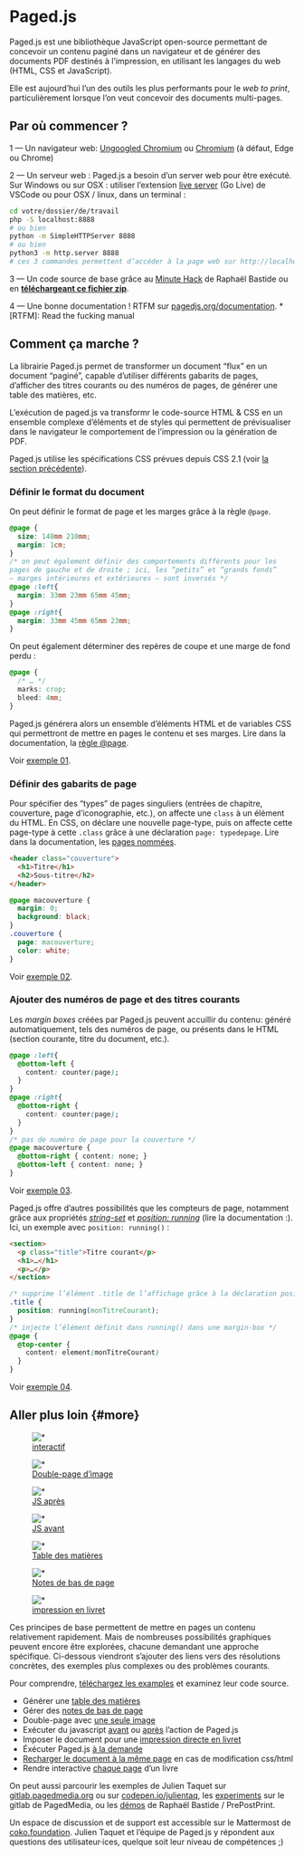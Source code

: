 # Paged.js

Paged.js est une bibliothèque JavaScript open-source permettant de concevoir un contenu paginé dans un navigateur et de générer des documents PDF destinés à l’impression, en utilisant les langages du web (HTML, CSS et JavaScript).

Elle est aujourd’hui l’un des outils les plus performants pour le _web to print_, particulièrement lorsque l’on veut concevoir des documents multi-pages.

## Par où commencer ?

1 — Un navigateur web: [Ungoogled Chromium](https://github.com/Eloston/ungoogled-chromium#downloads) ou [Chromium](https://download-chromium.appspot.com/) (à défaut, Edge ou Chrome)

2 — Un serveur web : Paged.js a besoin d’un server web pour être exécuté. Sur Windows ou sur OSX : utiliser l’extension [live server](https://marketplace.visualstudio.com/items?itemName=ritwickdey.LiveServer) (Go Live) de VSCode ou pour OSX / linux, dans un  terminal :    

```bash
cd votre/dossier/de/travail
php -S localhost:8888  
# ou bien    
python -m SimpleHTTPServer 8888
# ou bien    
python3 -m http.server 8888
# ces 3 commandes permettent d’accéder à la page web sur http://localhost:8888
```    



3 — Un code source de base grâce au [Minute Hack](https://lab.raphaelbastide.com/minutehack/) de Raphaël Bastide ou en **[téléchargeant ce fichier zip](ctrl-alt-print.zip)**.

4 — Une bonne documentation ! RTFM sur [pagedjs.org/documentation](https://www.pagedjs.org/documentation/).
*[RTFM]: Read the fucking manual

## Comment ça marche ?

La librairie Paged.js permet de transformer un document “flux” en un document “paginé”, capable d’utiliser différents gabarits de pages, d’afficher des titres courants ou des numéros de pages, de générer une table des matières, etc.

L’exécution de paged.js va transformr le code-source HTML & CSS en un ensemble complexe d’éléments et de styles qui permettent de prévisualiser dans le navigateur le comportement de l’impression ou la génération de PDF.

Paged.js utilise les spécifications CSS prévues depuis CSS 2.1 (voir [la section précédente](../css2)).

### Définir le format du document
On peut définir le format de page et les marges grâce à la règle `@page`.
```css
@page {
  size: 148mm 210mm;
  margin: 1cm;
}
/* on peut également définir des comportements différents pour les 
pages de gauche et de droite ; ici, les “petits” et “grands fonds”
– marges intérieures et extérieures – sont inversés */
@page :left{
  margin: 33mm 23mm 65mm 45mm; 
}
@page :right{
  margin: 33mm 45mm 65mm 23mm;
}
```
On peut également déterminer des repères de coupe et une marge de fond perdu :
```css
@page {
  /* … */
  marks: crop;
  bleed: 4mm;
}
```
Paged.js générera alors un ensemble d’éléments HTML et de variables CSS qui permettront de mettre en pages le contenu et ses marges. Lire dans la documentation, la [règle @page](https://www.pagedjs.org/documentation/05-designing-for-print/#page-rule).

Voir [exemple 01](exemples/basics.html). 


### Définir des gabarits de page
Pour spécifier des “types” de pages singuliers (entrées de chapitre, couverture, page d’iconographie, etc.), on affecte une `class` à un élément du HTML. En CSS, on déclare une nouvelle page-type, puis on affecte cette page-type à cette `.class` grâce à une déclaration `page: typedepage`. Lire dans la documentation, les [pages nommées](https://www.pagedjs.org/documentation/08-named-pages/).
```html
<header class="couverture">
  <h1>Titre</h1>
  <h2>Sous-titre</h2>  
</header>
```
```css
@page macouverture {
  margin: 0;
  background: black;
}
.couverture { 
  page: macouverture;
  color: white;
}
```

Voir [exemple 02](exemples/gabarits.html). 

### Ajouter des numéros de page et des titres courants

Les _margin boxes_ créées par Paged.js peuvent accuillir du contenu: généré automatiquement, tels des numéros de page, ou présents dans le HTML (section courante, titre du document, etc.).

```css
@page :left{ 
  @bottom-left {
    content: counter(page);
  }
}
@page :right{ 
  @bottom-right {
    content: counter(page);
  }
}
/* pas de numéro de page pour la couverture */
@page macouverture {
  @bottom-right { content: none; }
  @bottom-left { content: none; }
}
```

Voir [exemple 03](exemples/folios.html). 


Paged.js offre d’autres possibilités que les compteurs de page, notamment grâce aux propriétés _[string-set](https://www.pagedjs.org/documentation/07-generated-content-in-margin-boxes/#named-string-classical-running-headersfooters)_ et _[position: running](https://www.pagedjs.org/documentation/07-generated-content-in-margin-boxes/#running-elements-headersfooter-with-specific-complex-content)_ (lire la documentation :).  Ici, un exemple avec `position: running()` :

```html
<section>
  <p class="title">Titre courant</p>
  <h1>…</h1>
  <p>…</p>
</section>
```

```css
/* supprime l’élément .title de l’affichage grâce à la déclaration position: running() */
.title {
  position: running(monTitreCourant);
}
/* injecte l’élément définit dans running() dans une margin-box */
@page {
  @top-center {
    content: element(monTitreCourant)
  }
}
```

Voir [exemple 04](exemples/titrecourant.html). 

## Aller plus loin {#more}


<div class="scrollables" >


<figure>
    <img src="img/capture-d-ecran-2022-10-05-a-14.22.51.png" alt="*">
    <figcaption><a href="exemples/interactive.html">interactif</a></figcaption>
</figure>

<figure>
    <img src="img/capture-d-ecran-2022-10-05-a-14.19.07.png" alt="*">
    <figcaption><a href="exemples/doublepage.html">Double-page d’image</a></figcaption>
</figure>


<figure>
    <img src="img/capture-d-ecran-2022-10-05-a-14.20.14.png" alt="*">
    <figcaption><a href="exemples/jsafter.html">JS après</a></figcaption>
</figure>

<figure>
    <img src="img/capture-d-ecran-2022-10-05-a-14.19.25.png" alt="*">
    <figcaption><a href="exemples/jsbefore.html">JS avant</a></figcaption>
</figure>

<figure>
    <img src="img/capture-d-ecran-2022-10-05-a-14.18.23.png" alt="*">
    <figcaption><a href="exemples/toc.html">Table des matières</a></figcaption>
</figure>

<figure>
    <img src="img/capture-d-ecran-2022-10-05-a-14.18.41.png" alt="*">
    <figcaption><a href="exemples/footnotes.html">Notes de bas de page</a></figcaption>
</figure>
<figure>
    <img src="img/capture-d-ecran-2022-10-05-a-14.20.45.png" alt="*">
    <figcaption><a href="exemples/imposition.html">impression en livret</a></figcaption>
</figure>
</div>

Ces principes de base permettent de mettre en pages un contenu relativement rapidement. Mais de nombreuses possibilités graphiques peuvent encore être explorées, chacune demandant une approche spécifique. Ci-dessous viendront s’ajouter des liens vers des résolutions concrètes, des exemples plus complexes ou des problèmes courants.

Pour comprendre, [téléchargez les examples](pagedjs-exemples.zip) et examinez leur code source.

* Générer une [table des matières](exemples/toc.html)
* Gérer des [notes de bas de page](exemples/footnotes.html)
* Double-page avec [une seule image](exemples/doublepage.html)
* Exécuter du javascript [avant](exemples/jsbefore.html) ou [après](exemples/jsafter.html) l’action de Paged.js
* Imposer le document pour une [impression directe en livret](exemples/imposition.html)
* Éxécuter Paged.js [à la demande](exemples/ondemand.html)
* [Recharger le document à la même page](exemples/reloadinplace.html) en cas de modification css/html
* Rendre interactive [chaque page](exemples/interactive.html) d’un livre


On peut aussi parcourir les exemples de Julien Taquet sur [gitlab.pagedmedia.org](https://gitlab.pagedmedia.org/julientaq/book-of-cook/) ou sur [codepen.io/julientaq](https://codepen.io/julientaq/), les [experiments](https://gitlab.pagedmedia.org/tools/experiments) sur le gitlab de PagedMedia, ou les [démos](https://gitlab.com/prepostprint/demos) de Raphaël Bastide / PrePostPrint.

Un espace de discussion et de support est accessible sur le Mattermost de [coko.foundation](https://mattermost.coko.foundation/coko/channels/pagedjs). Julien Taquet et l’équipe de Paged.js y répondent aux questions des utilisateur·ices, quelque soit leur niveau de compétences ;)